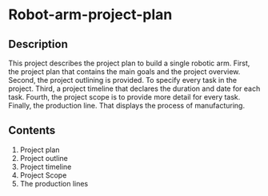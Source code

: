 # Robot-arm-project-plan
## Description
This project describes the project plan to build a single robotic arm. First, the project plan that contains the main goals and the project overview. Second, the project outlining is provided. To specify every task in the project. Third, a project timeline that declares the duration and date for each task. Fourth, the project scope is to provide more detail for every task. Finally, the production line. That displays the process of manufacturing. 

## Contents
1. Project plan	
2. Project outline	
3. Project timeline	
4. Project Scope	
5. The production lines	
